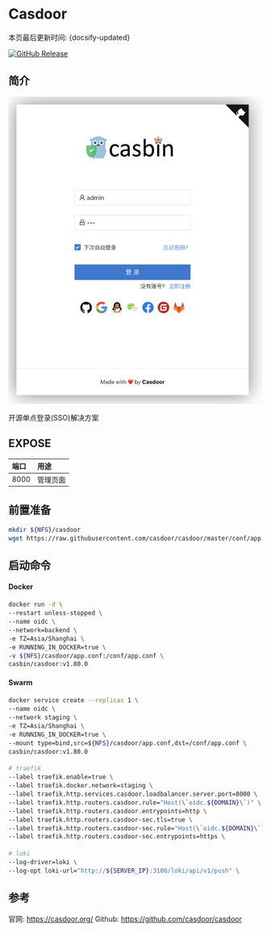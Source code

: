 # Casdoor

本页最后更新时间: {docsify-updated}

[![GitHub Release](https://img.shields.io/github/release/casdoor/casdoor.svg)](https://github.com/casdoor/casdoor/releases/latest)

## 简介

![](../../images/casdoor.png)

开源单点登录(SSO)解决方案

## EXPOSE

| 端口 | 用途 |
| :--- | :--- |
| 8000 | 管理页面 |



## 前置准备

```bash
mkdir ${NFS}/casdoor
wget https://raw.githubusercontent.com/casdoor/casdoor/master/conf/app.conf
```



## 启动命令

<!-- tabs:start -->
#### **Docker**

```bash
docker run -d \
--restart unless-stopped \
--name oidc \
--network=backend \
-e TZ=Asia/Shanghai \
-e RUNNING_IN_DOCKER=true \
-v ${NFS}/casdoor/app.conf:/conf/app.conf \
casbin/casdoor:v1.80.0
```



#### **Swarm**

```bash
docker service create --replicas 1 \
--name oidc \
--network staging \
-e TZ=Asia/Shanghai \
-e RUNNING_IN_DOCKER=true \
--mount type=bind,src=${NFS}/casdoor/app.conf,dst=/conf/app.conf \
casbin/casdoor:v1.80.0

# traefik
--label traefik.enable=true \
--label traefik.docker.network=staging \
--label traefik.http.services.casdoor.loadbalancer.server.port=8000 \
--label traefik.http.routers.casdoor.rule="Host(\`oidc.${DOMAIN}\`)" \
--label traefik.http.routers.casdoor.entrypoints=http \
--label traefik.http.routers.casdoor-sec.tls=true \
--label traefik.http.routers.casdoor-sec.rule="Host(\`oidc.${DOMAIN}\`)" \
--label traefik.http.routers.casdoor-sec.entrypoints=https \

# loki
--log-driver=loki \
--log-opt loki-url="http://${SERVER_IP}:3100/loki/api/v1/push" \
```

<!-- tabs:end -->



## 参考

官网: https://casdoor.org/
Github: https://github.com/casdoor/casdoor

